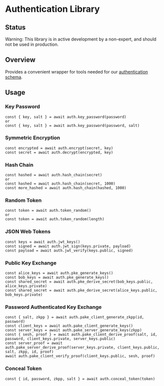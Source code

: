 # Authentication Library

## Status
Warning: This library is in active development by a non-expert, and should not be used in production.

## Overview
Provides a convenient wrapper for tools needed for our [authentication schema](../../docs/authentication.md).

## Usage

### Key Password
```
const { key, salt } = await auth.key_password(password)
or
const { key, salt } = await auth.key_password(password, salt)
```

### Symmetric Encryption
```
const encrypted = await auth.encrypt(secret, key)
const secret = await auth.decrypt(encrypted, key)
```

### Hash Chain
```
const hashed = await auth.hash_chain(secret)
or
const hashed = await auth.hash_chain(secret, 1000)
const more_hashed = await auth.hash_chain(hashed, 1000)
```

### Random Token
```
const token = await auth.token_random()
or
const token = await auth.token_random(length)
```

### JSON Web Tokens
```
const keys = await auth.jwt_keys()
const signed = await auth.jwt_sign(keys.private, payload)
const payload = await auth.jwt_verify(keys.public, signed)
```

### Public Key Exchange
```
const alice_keys = await auth.pke_generate_keys()
const bob_keys = await auth.pke_generate_keys()
const shared_secret = await auth.pke_derive_secret(bob_keys.public, alice_keys.private)
const shared_secret = await auth.pke_derive_secret(alice_keys.public, bob_keys.private)
```

### Password Authenticated Key Exchange
```
const { salt, zkpp } = await auth.pake_client_generate_zkpp(id, password)
const client_keys = await auth.pake_client_generate_keys()
const server_keys = await auth.pake_server_generate_keys(zkpp)
const { sesh, proof } = await auth.pake_client_derive_proof(salt, id, password, client_keys.private, server_keys.public)
const server_proof = await auth.pake_server_derive_proof(server_keys.private, client_keys.public, salt, zkpp, id, proof)
await auth.pake_client_verify_proof(client_keys.public, sesh, proof)
```

### Conceal Token
```
const { id, password, zkpp, salt } = await auth.conceal_token(token)
```
